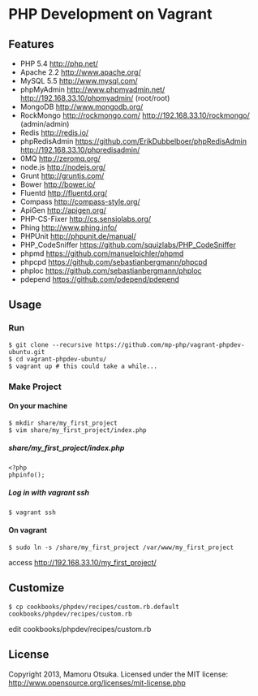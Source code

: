 # PHP Development on Vagrant

## Features

* PHP 5.4 http://php.net/
* Apache 2.2 http://www.apache.org/
* MySQL 5.5 http://www.mysql.com/
* phpMyAdmin http://www.phpmyadmin.net/ http://192.168.33.10/phpmyadmin/ (root/root)
* MongoDB http://www.mongodb.org/
* RockMongo http://rockmongo.com/ http://192.168.33.10/rockmongo/ (admin/admin)
* Redis http://redis.io/
* phpRedisAdmin https://github.com/ErikDubbelboer/phpRedisAdmin http://192.168.33.10/phpredisadmin/
* 0MQ http://zeromq.org/
* node.js http://nodejs.org/
* Grunt http://gruntjs.com/
* Bower http://bower.io/
* Fluentd http://fluentd.org/
* Compass http://compass-style.org/
* ApiGen http://apigen.org/
* PHP-CS-Fixer http://cs.sensiolabs.org/
* Phing http://www.phing.info/
* PHPUnit http://phpunit.de/manual/
* PHP_CodeSniffer https://github.com/squizlabs/PHP_CodeSniffer
* phpmd https://github.com/manuelpichler/phpmd
* phpcpd https://github.com/sebastianbergmann/phpcpd
* phploc https://github.com/sebastianbergmann/phploc
* pdepend https://github.com/pdepend/pdepend

## Usage

### Run

	$ git clone --recursive https://github.com/mp-php/vagrant-phpdev-ubuntu.git
	$ cd vagrant-phpdev-ubuntu/
	$ vagrant up # this could take a while...

### Make Project

#### On your machine

	$ mkdir share/my_first_project
	$ vim share/my_first_project/index.php

##### share/my_first_project/index.php

	<?php
	phpinfo();

##### Log in with vagrant ssh

	$ vagrant ssh

#### On vagrant

	$ sudo ln -s /share/my_first_project /var/www/my_first_project

access http://192.168.33.10/my_first_project/

## Customize

	$ cp cookbooks/phpdev/recipes/custom.rb.default cookbooks/phpdev/recipes/custom.rb

edit cookbooks/phpdev/recipes/custom.rb

## License

Copyright 2013, Mamoru Otsuka. Licensed under the MIT license: http://www.opensource.org/licenses/mit-license.php
